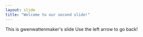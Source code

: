 ```yaml
---
layout: slide
title: "Welcome to our second slide!"
---
```

This is gwenwattenmaker's slide
Use the left arrow to go back!

